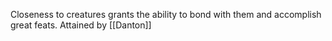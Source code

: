 Closeness to creatures grants the ability to bond with them and accomplish great feats. Attained by [[Danton]]